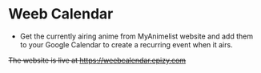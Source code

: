 # Weeb Calendar
- Get the currently airing anime from MyAnimelist website and add them to your Google Calendar to create a recurring event when it airs.

~~The website is live at https://weebcalendar.epizy.com~~
